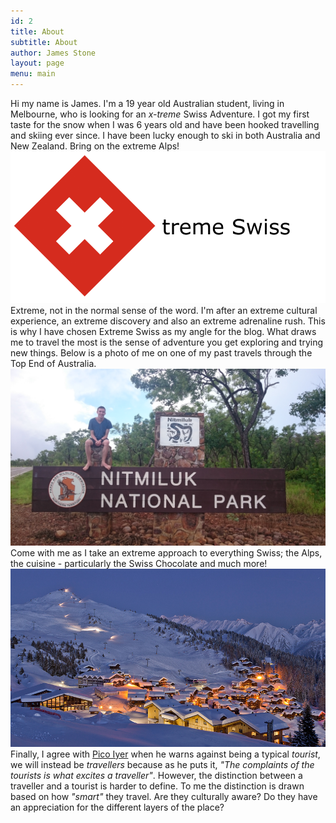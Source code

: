 ```yaml
---
id: 2
title: About
subtitle: About
author: James Stone
layout: page
menu: main
---
```


Hi my name is James. I'm a 19 year old Australian student, living in Melbourne, who is looking for an *x-treme* Swiss Adventure.
I got my first taste for the snow when I was 6 years old and have been hooked travelling and skiing ever since. I have been lucky enough to ski in both Australia and New Zealand. Bring on the extreme Alps!
![X-treme Swiss](/img/xtremeswiss.gif)
Extreme, not in the normal sense of the word. I'm after an extreme cultural experience, an extreme discovery and also an extreme adrenaline rush. This is why I have chosen Extreme Swiss as my angle for the blog.
What draws me to travel the most is the sense of adventure you get exploring and trying new things. 
Below is a photo of me on one of my past travels through the Top End of Australia.
![Me at Nitmiluk National Park, Northern Territory Australia.](/img/NitmilukNationalPark.jpg)
Come with me as I take an extreme approach to everything Swiss; the Alps, the cuisine - particularly the Swiss Chocolate and much more!
![Verbier Ski Resort, Switzerland](/img/skifield.png)
Finally, I agree with [Pico Iyer](http://picoiyerjourneys.com/index.php/2000/03/why-we-travel/) when he warns against being a typical *tourist*, we will instead be *travellers* because as he puts it, *"The complaints of the tourists is what excites a traveller"*.
However, the distinction between a traveller and a tourist is harder to define. To me the distinction is drawn based on how *"smart"* they travel. Are they culturally aware? Do they have an appreciation for the different layers of the place? 
